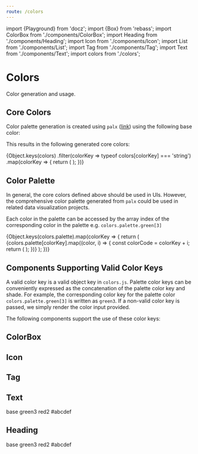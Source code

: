 ```yaml
---
route: /colors
---
```


import {Playground} from 'docz';
import {Box} from 'rebass';
import ColorBox from './components/ColorBox';
import Heading from './components/Heading';
import Icon from './components/Icon';
import List from './components/List';
import Tag from './components/Tag';
import Text from './components/Text';
import colors from './colors';

# Colors

Color generation and usage.

## Core Colors

Color palette generation is created using `palx` ([link](https://github.com/jxnblk/palx)) using the following base color:
<ColorBox color={colors.base} label="base" />

This results in the following generated core colors:

<Playground>
  <List wrap>
    {Object.keys(colors)
      .filter(colorKey => typeof colors[colorKey] === 'string')
      .map(colorKey => {
        return (
          <ColorBox
            key={colorKey}
            color={colorKey}
            label={colorKey}
          />
        );
      })}
  </List>
</Playground>

## Color Palette

In general, the core colors defined above should be used in UIs. However, the comprehensive color palette generated from `palx` could be used in related data visualization projects.

Each color in the palette can be accessed by the array index of the corresponding color in the palette e.g. `colors.palette.green[3]`

<Playground>
  <Box>
    {Object.keys(colors.palette).map(colorKey => {
      return (
        <List key={colorKey} spacing={0}>
          {colors.palette[colorKey].map((color, i) => {
            const colorCode = colorKey + i;
            return (
              <ColorBox
                key={colorCode}
                color={colorCode}
                label={colorCode}
              />
            );
          })}
        </List>
      );
    })}
  </Box>
</Playground>

## Components Supporting Valid Color Keys

A valid color key is a valid object key in `colors.js`. Palette color keys can be conveniently expressed as the concatenation of the palette color key and shade. For example, the corresponding color key for the palette color `colors.palette.green[3]` is written as `green3`. If a non-valid color key is passed, we simply render the color input provided.

The following components support the use of these color keys:

<Playground>
  <h2>ColorBox</h2>
  <List>
    <ColorBox color="base" label="base" />
    <ColorBox color="green3" label="green3" />
    <ColorBox color="red2" label="red2" />
    <ColorBox color="#abcdef" label="#abcdef (custom)" />
  </List>
  <h2>Icon</h2>
  <List>
    <Icon color="base" icon="octoface" />
    <Icon color="green3" icon="octoface" />
    <Icon color="red2" icon="octoface" />
    <Icon color="#abcdef" icon="octoface" />
  </List>
  <h2>Tag</h2>
  <List>
    <Tag color="base" label="base" />
    <Tag color="green3" label="green3" />
    <Tag color="red2" label="red2" />
    <Tag color="#abcdef" label="#abcdef (custom)" />
  </List>
  <h2>Text</h2>
  <List direction="vertical">
    <Text color="base">base</Text>
    <Text color="green3">green3</Text>
    <Text color="red2">red2</Text>
    <Text color="#abcdef">#abcdef</Text>
  </List>
  <h2>Heading</h2>
  <List direction="vertical">
    <Heading level={1} color="base">base</Heading>
    <Heading level={1} color="green3">green3</Heading>
    <Heading level={1} color="red2">red2</Heading>
    <Heading level={1} color="#abcdef">#abcdef</Heading>
  </List>
</Playground>

